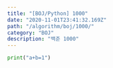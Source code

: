 ```yaml
---
title: "[BOJ/Python] 1000"
date: "2020-11-01T23:41:32.169Z"
path: "/algorithm/boj/1000/"
category: "BOJ"
description: "백준 1000"
---
```


```python
print("a+b=1")
```

